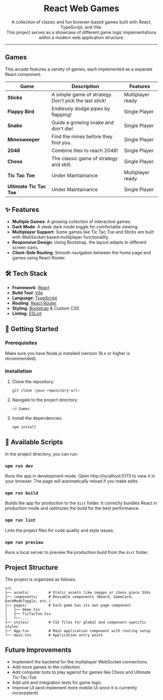 <div align="center">
  <h1 align="center">React Web Games</h1>
  <p align="center">
    A collection of classic and fun browser-based games built with React, TypeScript, and Vite.
    <br />
    This project serves as a showcase of different game logic implementations within a modern web application structure.
  </p>
</div>

<!-- You can add a screenshot of your home page here! -->
<!-- ![Project Screenshot](placeholder.png) -->

---

## Games

This arcade features a variety of games, each implemented as a separate React component.

| Game                    | Description                                         | Features          |
| ----------------------- | --------------------------------------------------- | ----------------- |
| **Sticks**              | A simple game of strategy. Don't pick the last stick! | Multiplayer ready |
| **Flappy Bird**         | Endlessly dodge pipes by flapping!                  | Single Player     |
| **Snake**               | Guide a growing snake and don't die!                | Single Player     |
| **Minesweeper**         | Find the mines before they find you.                | Single Player     |
| **2048**                | Combine tiles to reach 2048!                        | Single Player     |
| **Chess**               | The classic game of strategy and skill.             | Single Player     |
| **Tic Tac Toe**         | Under Maintainance                                  | Multiplayer ready |
| **Ultimate Tic Tac Toe**| Under Maintainance                                  | Single Player     |


## ✨ Features

- **Multiple Games**: A growing collection of interactive games.
- **Dark Mode**: A sleek dark mode toggle for comfortable viewing.
- **Multiplayer Support**: Some games like Tic Tac Toe and Sticks are built with WebSocket-based multiplayer functionality.
- **Responsive Design**: Using Bootstrap, the layout adapts to different screen sizes.
- **Client-Side Routing**: Smooth navigation between the home page and games using React Router.

## 🛠️ Tech Stack

- **Framework**: [React](https://react.dev/)
- **Build Tool**: [Vite](https://vitejs.dev/)
- **Language**: [TypeScript](https://www.typescriptlang.org/)
- **Routing**: [React Router](https://reactrouter.com/)
- **Styling**: [Bootstrap](https://getbootstrap.com/) & Custom CSS
- **Linting**: [ESLint](https://eslint.org/)

## 🚀 Getting Started

### Prerequisites

Make sure you have Node.js installed (version 18.x or higher is recommended).

### Installation

1.  Clone the repository:
    ```sh
    git clone <your-repository-url>
    ```
2.  Navigate to the project directory:
    ```sh
    cd Games
    ```
3.  Install the dependencies:
    ```sh
    npm install
    ```

## 📜 Available Scripts

In the project directory, you can run:

### `npm run dev`

Runs the app in development mode. Open http://localhost:5173 to view it in your browser. The page will automatically reload if you make edits.

### `npm run build`

Builds the app for production to the `dist` folder. It correctly bundles React in production mode and optimizes the build for the best performance.

### `npm run lint`

Lints the project files for code quality and style issues.

### `npm run preview`

Runs a local server to preview the production build from the `dist` folder.

## Project Structure

The project is organized as follows:

```
src
├── assets/         # Static assets like images or chess piece SVGs
├── components/     # Reusable components (Board, GameCard, DarkModeToggle, etc.)
├── pages/          # Each game has its own page component
│   ├── Home.tsx
│   ├── TicTacToe.tsx
│   └── ...
├── styles/         # CSS files for global and component-specific styles
├── App.tsx         # Main application component with routing setup
└── main.tsx        # Application entry point
```

## Future Improvements

- Implement the backend for the multiplayer WebSocket connections.
- Add more games to the collection.
- Add computer bots to play against for games like Chess and Ultimate Tic-Tac-Toe
- Add unit and integration tests for game logic.
- Improve UI (and implement more mobile UI since it is currenlty inconsistent)


